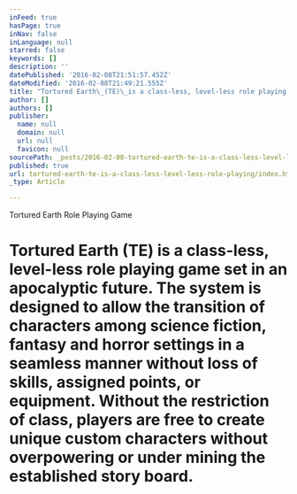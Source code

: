 ```yaml
---
inFeed: true
hasPage: true
inNav: false
inLanguage: null
starred: false
keywords: []
description: ''
datePublished: '2016-02-08T21:51:57.452Z'
dateModified: '2016-02-08T21:49:21.555Z'
title: "Tortured Earth\_(TE)\_is a class-less, level-less role playing game set in an apocalyptic future. The system is designed to allow the transition of characters among science fiction, fantasy and horror settings in a seamless manner without loss of skills, assigned points, or equipment. Without the restriction of class, players are free to create unique custom characters without overpowering or under mining the established story board. "
author: []
authors: []
publisher:
  name: null
  domain: null
  url: null
  favicon: null
sourcePath: _posts/2016-02-08-tortured-earth-te-is-a-class-less-level-less-role-playing.md
published: true
url: tortured-earth-te-is-a-class-less-level-less-role-playing/index.html
_type: Article

---
```

Tortured Earth Role Playing Game

# Tortured Earth (TE) is a class-less, level-less role playing game set in an apocalyptic future. The system is designed to allow the transition of characters among science fiction, fantasy and horror settings in a seamless manner without loss of skills, assigned points, or equipment. Without the restriction of class, players are free to create unique custom characters without overpowering or under mining the established story board.